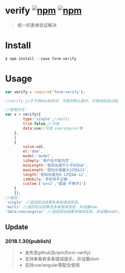 # verify [![npm](https://img.shields.io/npm/v/form-verify.svg)](https://www.npmjs.com/package/form-verify) [![npm](https://img.shields.io/npm/dm/form-verify.svg)](https://www.npmjs.com/package/form-verify)
> 统一的表单验证解决
# Install
```js
$ npm install --save form-verify
```
# Usage
```js
var verify = require('form-verify');

//verify.js不干预dom和样式，不提供默认提示，只做纯校验过程。

//使用方式：
var v = verify({
		type:'single',//multi
		trim:false,//可选
		data:vue//可选 vue/angular等
	},
	[
	{
		value:val,
		el:'dom',
		model:'model',
		isEmpty:'用户名不能为空',
		minLength:'密码长度不小于6位&6',
		maxLength:'密码长度最大12位&12',
		length:'密码长度在6-12位&6-12',
		isMobile:'手机号不正确',
		custom:['&==2','错误-不等于2']
	}
	]);
//返回：
'single' //返回验证结果及单条错误信息。
'multi' //返回验证结果及多条错误信息，并设置dom。
'data:vue/angular' //返回验证结果及错误信息，并设置model。

```
## Update
### 2018.1.30(publish)

> * 发布至github及npm(form-verify)
> * 支持单条和多条错误提示，并设置dom
> * 支持vue/angular等配合使用
